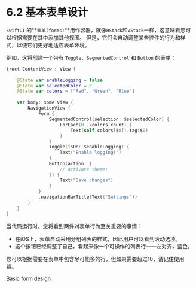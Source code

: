 # 6.2 基本表单设计

`SwiftUI` 的**`表单(forms)`**用作容器，就像`HStack`和`VStack`一样，这意味着您可以根据需要在其中添加其他视图。 但是，它们会自动调整某些控件的行为和样式，以便它们更好地适应表单环境。

例如，这将创建一个带有 `Toggle`、`SegmentedControl` 和 `Button` 的表单：

```swift
truct ContentView : View {
    
    @State var enableLogging = false
    @State var selectedColor = 0
    @State var colors = ["Red", "Green", "Blue"]
    
    var body: some View {
        NavigationView {
            Form {
                SegmentedControl(selection: $selectedColor) {
                    ForEach(0..<colors.count) {
                        Text(self.colors[$0]).tag($0)
                    }
                }
                Toggle(isOn: $enableLogging) {
                    Text("Enable logging!")
                }
                Button(action: {
                    // activate theme!
                }) {
                    Text("Save changes")
                }
            }
            .navigationBarTitle(Text("Settings"))
        }
    }
}
```

当代码运行时，您将看到两件对表单行为至关重要的事情：

* 在iOS上，表单自动采用分组列表的样式，因此用户可以看到滚动选项。
* 这个按钮已经调整了自己，看起来像一个可操作的列表行——左对齐，蓝色。

您可以根据需要在表单中包含尽可能多的行，但如果需要超过10，请记住使用组。

[Basic form design](https://www.hackingwithswift.com/quick-start/swiftui/basic-form-design)

